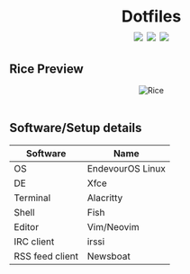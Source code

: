 <h1 id="header" align="center">
    Dotfiles
    <div id="badges"> 
        <img src="https://img.shields.io/github/languages/count/BugReportOnWeb/dotfiles" />
        <img src="https://img.shields.io/github/languages/top/BugReportOnWeb/dotfiles" />
        <img src="https://img.shields.io/github/last-commit/BugReportOnWeb/dotfiles" />
    </div>
</h1>

## Rice Preview
<div align="center">
    <img src="assets/rice.png" alt="Rice">
</div>

<br>

## Software/Setup details
| Software        | Name              |
| --------------- | ----------------- |
| OS              | EndevourOS Linux  |
| DE              | Xfce              |
| Terminal        | Alacritty         |
| Shell           | Fish              |
| Editor          | Vim/Neovim        |
| IRC client      | irssi             |
| RSS feed client | Newsboat          |
